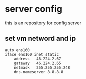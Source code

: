 # server config
this is an repository for config server


## set vm netword and ip
```
auto ens160
iface ens160 inet static
    address   46.224.2.67
    gateway   46.224.2.65
    netmask   255.255.255.248
    dns-nameserver 8.8.8.8
````

